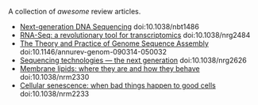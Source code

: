 A collection of *awesome* review articles.

* [Next-generation DNA Sequencing](http://www.nature.com/nbt/journal/v26/n10/full/nbt1486.html) doi:10.1038/nbt1486
* [RNA-Seq: a revolutionary tool for transcriptomics](http://www.nature.com/nrg/journal/v10/n1/full/nrg2484.html) doi:10.1038/nrg2484
* [The Theory and Practice of Genome Sequence Assembly](http://www.annualreviews.org/doi/abs/10.1146/annurev-genom-090314-050032) doi:10.1146/annurev-genom-090314-050032
* [Sequencing technologies — the next generation](http://www.nature.com/uidfinder/10.1038/nrg2626) doi:10.1038/nrg2626
* [Membrane lipids: where they are and how they behave](http://www.nature.com/uidfinder/10.1038/nrm2330) doi:10.1038/nrm2330
* [Cellular senescence: when bad things happen to good cells](http://www.nature.com/uidfinder/10.1038/nrm2233) doi:10.1038/nrm2233

